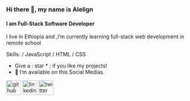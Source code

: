 ### Hi there 👋, my name is Alelign
#### I am Full-Stack Software Developer
I live in Ethiopia and ,I’m currently learning full-stack web development in remote school

Skills: / JavaScript / HTML / CSS

-    Give a : star * :️ if you like my projects!
- 🔭 I’m available on this Social Medias. 


[<img src='https://cdn.jsdelivr.net/npm/simple-icons@3.0.1/icons/github.svg' alt='github' height='40'>](https://github.com/atatm)  [<img src='https://cdn.jsdelivr.net/npm/simple-icons@3.0.1/icons/linkedin.svg' alt='linkedin' height='40'>](https://www.linkedin.com/in/Alelign_Ayana/)  [<img src='https://cdn.jsdelivr.net/npm/simple-icons@3.0.1/icons/twitter.svg' alt='twitter' height='40'>](https://twitter.com/@alelign_ayana)  

